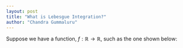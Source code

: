 ```yaml
---
layout: post
title: "What is Lebesgue Integration?"
author: "Chandra Gummaluru"
---
```


Suppose we have a function, $f: \mathbb{R} \rightarrow \mathbb{R}$, such as the one shown below:

